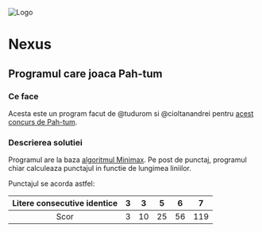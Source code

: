 ![Logo][logo]

# Nexus
## Programul care joaca Pah-tum

### Ce face

Acesta este un program facut de @tudurom si @cioltanandrei pentru [acest concurs de Pah-tum](http://algopedia.ro/wiki/index.php/Concurs_Pah-tum_2015,_clasa_a_6-a).

### Descrierea solutiei

Programul are la baza [algoritmul Minimax](http://en.wikipedia.org/wiki/Minimax). Pe post de punctaj, programul chiar calculeaza punctajul in functie de lungimea liniilor.

Punctajul se acorda astfel:

|Litere consecutive identice|3  |3  |5  |6  |7  |
|:-------------------------:|---|---|---|---|---|
|Scor                       |3  |10 |25 |56 |119|

[logo]: http://i.imgur.com/zt4isEf.png
